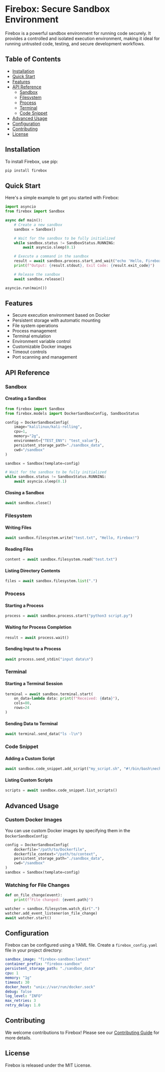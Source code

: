 # Firebox: Secure Sandbox Environment

Firebox is a powerful sandbox environment for running code securely. It provides a controlled and isolated execution environment, making it ideal for running untrusted code, testing, and secure development workflows.

## Table of Contents

- [Installation](#installation)
- [Quick Start](#quick-start)
- [Features](#features)
- [API Reference](#api-reference)
  - [Sandbox](#sandbox)
  - [Filesystem](#filesystem)
  - [Process](#process)
  - [Terminal](#terminal)
  - [Code Snippet](#code-snippet)
- [Advanced Usage](#advanced-usage)
- [Configuration](#configuration)
- [Contributing](#contributing)
- [License](#license)

## Installation

To install Firebox, use pip:

```bash
pip install firebox
```

## Quick Start

Here's a simple example to get you started with Firebox:

```python
import asyncio
from firebox import Sandbox

async def main():
    # Create a new sandbox
    sandbox = Sandbox()

    # Wait for the sandbox to be fully initialized
    while sandbox.status != SandboxStatus.RUNNING:
        await asyncio.sleep(0.1)

    # Execute a command in the sandbox
    result = await sandbox.process.start_and_wait("echo 'Hello, Firebox!'")
    print(f"Output: {result.stdout}, Exit Code: {result.exit_code}")

    # Release the sandbox
    await sandbox.release()

asyncio.run(main())
```

## Features

- Secure execution environment based on Docker
- Persistent storage with automatic mounting
- File system operations
- Process management
- Terminal emulation
- Environment variable control
- Customizable Docker images
- Timeout controls
- Port scanning and management

## API Reference

### Sandbox

#### Creating a Sandbox

```python
from firebox import Sandbox
from firebox.models import DockerSandboxConfig, SandboxStatus

config = DockerSandboxConfig(
    image="kalilinux/kali-rolling",
    cpu=1,
    memory="2g",
    environment={"TEST_ENV": "test_value"},
    persistent_storage_path="./sandbox_data",
    cwd="/sandbox"
)

sandbox = Sandbox(template=config)

# Wait for the sandbox to be fully initialized
while sandbox.status != SandboxStatus.RUNNING:
    await asyncio.sleep(0.1)
```

#### Closing a Sandbox

```python
await sandbox.close()
```

### Filesystem

#### Writing Files

```python
await sandbox.filesystem.write("test.txt", "Hello, Firebox!")
```

#### Reading Files

```python
content = await sandbox.filesystem.read("test.txt")
```

#### Listing Directory Contents

```python
files = await sandbox.filesystem.list(".")
```

### Process

#### Starting a Process

```python
process = await sandbox.process.start("python3 script.py")
```

#### Waiting for Process Completion

```python
result = await process.wait()
```

#### Sending Input to a Process

```python
await process.send_stdin("input data\n")
```

### Terminal

#### Starting a Terminal Session

```python
terminal = await sandbox.terminal.start(
    on_data=lambda data: print(f"Received: {data}"),
    cols=80,
    rows=24
)
```

#### Sending Data to Terminal

```python
await terminal.send_data("ls -l\n")
```

### Code Snippet

#### Adding a Custom Script

```python
await sandbox.code_snippet.add_script("my_script.sh", "#!/bin/bash\necho 'Hello from custom script!'")
```

#### Listing Custom Scripts

```python
scripts = await sandbox.code_snippet.list_scripts()
```

## Advanced Usage

### Custom Docker Images

You can use custom Docker images by specifying them in the `DockerSandboxConfig`:

```python
config = DockerSandboxConfig(
    dockerfile="/path/to/Dockerfile",
    dockerfile_context="/path/to/context",
    persistent_storage_path="./sandbox_data",
    cwd="/sandbox"
)
sandbox = Sandbox(template=config)
```

### Watching for File Changes

```python
def on_file_change(event):
    print(f"File changed: {event.path}")

watcher = sandbox.filesystem.watch_dir(".")
watcher.add_event_listener(on_file_change)
await watcher.start()
```

## Configuration

Firebox can be configured using a YAML file. Create a `firebox_config.yaml` file in your project directory:

```yaml
sandbox_image: "firebox-sandbox:latest"
container_prefix: "firebox-sandbox"
persistent_storage_path: "./sandbox_data"
cpu: 1
memory: "1g"
timeout: 30
docker_host: "unix://var/run/docker.sock"
debug: false
log_level: "INFO"
max_retries: 3
retry_delay: 1.0
```

## Contributing

We welcome contributions to Firebox! Please see our [Contributing Guide](CONTRIBUTING.md) for more details.

## License

Firebox is released under the MIT License.
